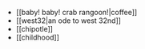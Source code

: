 - [[baby! baby! crab rangoon!|coffee]]
- [[west32|an ode to west 32nd]]
- [[chipotle]]
- [[childhood]]
